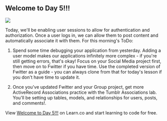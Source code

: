 ## Welcome to Day 5!!!

![](http://i2.kym-cdn.com/photos/images/newsfeed/000/213/759/1323218134001.jpg)

Today, we'll be enabling user sessions to allow for authentication and authorization. Once a user logs in, we can allow them to post content and automatically associate it with them. For this morning's ToDo:

1. Spend some time debugging your application from yesterday. Adding a user model makes our applications infinitely more complex - if you're still getting errors, that's okay! Focus on your Social Media project first, then move on to Fwitter if you have time. Use the completed version of Fwitter as a guide - you can always clone from that for today's lesson if you don't have time to update it. 

2. Once you've updated Fwitter and your Group project, get more ActiveRecord Associations practice with the Tumblr Associations lab. You'll be setting up tables, models, and relationships for users, posts, and comments!.
<p data-visibility='hidden'>View <a href='https://learn.co/lessons/hs-advanced-software-engineering-day-5-todo' title='Welcome to Day 5!!!'>Welcome to Day 5!!!</a> on Learn.co and start learning to code for free.</p>
